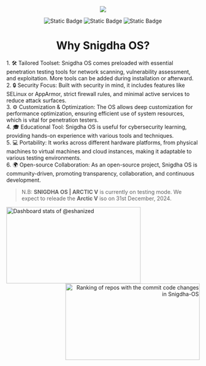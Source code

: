 <!-- <div align="center"> -->
  
<p align="center">
  <img align="center" src="https://github.com/user-attachments/assets/01e5b94f-354d-4e9c-a894-af222d0b24cf">
</p>
<div align="center">
<img alt="Static Badge" src="https://img.shields.io/badge/snigdha_os-based_on_archlinux-754ffe?style=for-the-badge&logo=archlinux&logoColor=92fe9d">
<img alt="Static Badge" src="https://img.shields.io/badge/%40snigdhaos.org-on_bluesky-754ffe?style=for-the-badge&logo=bluesky&logoColor=92fe9d">
<img alt="Static Badge" src="https://img.shields.io/badge/license-mit-754ffe?style=for-the-badge&logo=book&logoColor=92fe9d">
</div>

<h1 align="center">Why Snigdha OS?</h1>
<div align="left">
1. 🛠️ Tailored Toolset: Snigdha OS comes preloaded with essential penetration testing tools for network scanning, vulnerability assessment, and exploitation. More tools can be added during installation or afterward.</br>
2. 🔒 Security Focus: Built with security in mind, it includes features like SELinux or AppArmor, strict firewall rules, and minimal active services to reduce attack surfaces.</br>
3. ⚙️ Customization & Optimization: The OS allows deep customization for performance optimization, ensuring efficient use of system resources, which is vital for penetration testers.</br>
4. 🎓 Educational Tool: Snigdha OS is useful for cybersecurity learning, providing hands-on experience with various tools and techniques.</br>
5. 💻 Portability: It works across different hardware platforms, from physical machines to virtual machines and cloud instances, making it adaptable to various testing environments.</br>
6. 🌍 Open-source Collaboration: As an open-source project, Snigdha OS is community-driven, promoting transparency, collaboration, and continuous development.</br>
</div>

>N.B: **SNIGDHA OS | ARCTIC V** is currently on testing mode. We expect to releade the **Arctic V** iso on 31st December, 2024.


<div align="center">
<a href="https://next.ossinsight.io/widgets/official/compose-user-dashboard-stats?user_id=148610067" target="_blank" style="display: block" align="left">
  <picture>
    <source media="(prefers-color-scheme: dark)" srcset="https://next.ossinsight.io/widgets/official/compose-user-dashboard-stats/thumbnail.png?user_id=148610067&image_size=auto&color_scheme=dark" width="350" height="200">
    <img alt="Dashboard stats of @eshanized" src="https://next.ossinsight.io/widgets/official/compose-user-dashboard-stats/thumbnail.png?user_id=148610067&image_size=auto&color_scheme=light" width="350" height="200">
  </picture>
</a>

<a href="https://next.ossinsight.io/widgets/official/compose-org-code-changes-top-repositories?owner_id=160814431&period=past_12_months" target="_blank" style="display: block" align="right">
  <picture>
    <source media="(prefers-color-scheme: dark)" srcset="https://next.ossinsight.io/widgets/official/compose-org-code-changes-top-repositories/thumbnail.png?owner_id=160814431&period=past_12_months&image_size=3x6&color_scheme=dark" width="350" height="200">
    <img alt="Ranking of repos with the commit code changes in Snigdha-OS" src="https://next.ossinsight.io/widgets/official/compose-org-code-changes-top-repositories/thumbnail.png?owner_id=160814431&period=past_12_months&image_size=3x6&color_scheme=light" width="350" height="200">
  </picture>
</a>
</div>
